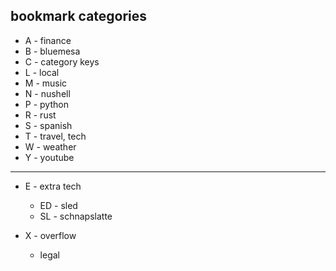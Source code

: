 ## bookmark categories

* A - finance
* B - bluemesa
* C - category keys
* L - local
* M - music
* N - nushell
* P - python
* R - rust
* S - spanish
* T - travel, tech
* W - weather
* Y - youtube

---

* E - extra tech
  * ED - sled
  * SL - schnapslatte

* X - overflow
  * legal
